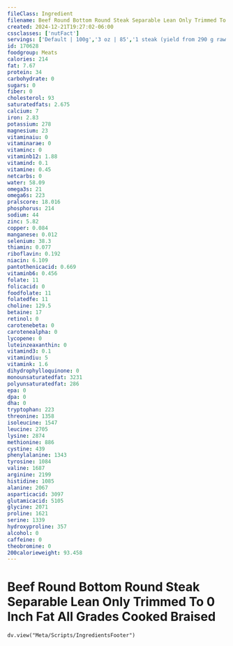 ```yaml
---
fileClass: Ingredient
filename: Beef Round Bottom Round Steak Separable Lean Only Trimmed To 0 Inch Fat All Grades Cooked Braised
created: 2024-12-21T19:27:02-06:00
cssclasses: ['nutFact']
servings: ['Default | 100g','3 oz | 85','1 steak (yield from 290 g raw meat) | 185']
id: 170628
foodgroup: Meats
calories: 214
fat: 7.67
protein: 34
carbohydrate: 0
sugars: 0
fiber: 0
cholesterol: 93
saturatedfats: 2.675
calcium: 7
iron: 2.83
potassium: 278
magnesium: 23
vitaminaiu: 0
vitaminarae: 0
vitaminc: 0
vitaminb12: 1.88
vitamind: 0.1
vitamine: 0.45
netcarbs: 0
water: 58.09
omega3s: 21
omega6s: 223
pralscore: 18.016
phosphorus: 214
sodium: 44
zinc: 5.82
copper: 0.084
manganese: 0.012
selenium: 38.3
thiamin: 0.077
riboflavin: 0.192
niacin: 6.109
pantothenicacid: 0.669
vitaminb6: 0.456
folate: 11
folicacid: 0
foodfolate: 11
folatedfe: 11
choline: 129.5
betaine: 17
retinol: 0
carotenebeta: 0
carotenealpha: 0
lycopene: 0
luteinzeaxanthin: 0
vitamind3: 0.1
vitamindiu: 5
vitamink: 1.6
dihydrophylloquinone: 0
monounsaturatedfat: 3231
polyunsaturatedfat: 286
epa: 0
dpa: 0
dha: 0
tryptophan: 223
threonine: 1358
isoleucine: 1547
leucine: 2705
lysine: 2874
methionine: 886
cystine: 439
phenylalanine: 1343
tyrosine: 1084
valine: 1687
arginine: 2199
histidine: 1085
alanine: 2067
asparticacid: 3097
glutamicacid: 5105
glycine: 2071
proline: 1621
serine: 1339
hydroxyproline: 357
alcohol: 0
caffeine: 0
theobromine: 0
200calorieweight: 93.458
---
```


# Beef Round Bottom Round Steak Separable Lean Only Trimmed To 0 Inch Fat All Grades Cooked Braised

```dataviewjs
dv.view("Meta/Scripts/IngredientsFooter")
```